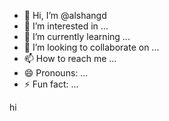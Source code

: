 - 👋 Hi, I’m @alshangd
- 👀 I’m interested in ...
- 🌱 I’m currently learning ...
- 💞️ I’m looking to collaborate on ...
- 📫 How to reach me ...
- 😄 Pronouns: ...
- ⚡ Fun fact: ...

<!---
alshangd/alshangd is a ✨ special ✨ repository because its `README.md` (this file) appears on your GitHub profile.
You can click the Preview link to take a look at your changes.
--->
 hi 
